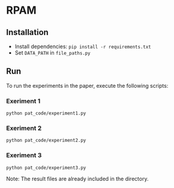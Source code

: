 # RPAM

## Installation
* Install dependencies: `pip install -r requirements.txt`
* Set `DATA_PATH` in `file_paths.py`

## Run

To run the experiments in the paper, execute the following scripts:
### Exeriment 1
`python pat_code/experiment1.py`

### Exeriment 2
`python pat_code/experiment2.py`

### Exeriment 3
`python pat_code/experiment3.py`


Note: The result files are already included in the directory.



